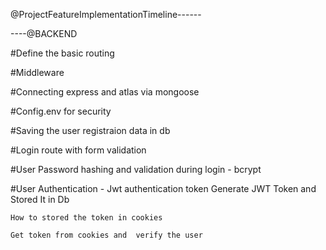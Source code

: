 @ProjectFeatureImplementationTimeline------

----@BACKEND

#Define the basic routing

#Middleware

#Connecting express and atlas via mongoose

#Config.env for security

#Saving the user registraion data in db

#Login route with form validation

#User Password hashing and validation during login - bcrypt

#User Authentication - Jwt authentication token
Generate JWT Token and Stored It in Db

    How to stored the token in cookies

    Get token from cookies and  verify the user
